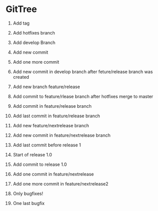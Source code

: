 # GitTree
1. Add tag
2. Add hotfixes branch
2. Add develop Branch 
3. Add new commit
4. Add one more commit
5. Add new commit in develop branch after feture/release branch was created

5. Add new branch feature/release
6. Add commit to feature/rlease branch after hotfixes merge to master
7. Add commit in feature/release branch 
8. Add last commit in feature/release branch
5. Add new feature/nextrelease branch
6. Add new commit in feature/nextrelease branch
7. Add last commit before release 1
8. Start of release 1.0
9. Add commit to release 1.0
10. Add one commit in feature/nextrelease
11. Add one more commit in feature/nextrelease2

10. Only bugfixes!
11. One last bugfix